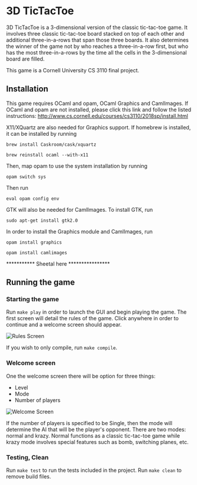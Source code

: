 # 3D TicTacToe

3D TicTacToe is a 3-dimensional version of the classic tic-tac-toe game. It involves three classic tic-tac-toe board stacked on top of each other and additional three-in-a-rows that span those three boards. It also determines the winner of the game not by who reaches a three-in-a-row first, but who has the most three-in-a-rows by the time all the cells in the 3-dimensional board are filled. 

This game is a Cornell University CS 3110 final project.

## Installation

This game requires OCaml and opam, OCaml Graphics and CamlImages. If OCaml and opam are not installed, please click this link and follow the listed instructions: http://www.cs.cornell.edu/courses/cs3110/2018sp/install.html

X11/XQuartz are also needed for Graphics support. If homebrew is installed, it can be installed by running

```brew install Caskroom/cask/xquartz```

```brew reinstall ocaml --with-x11```

Then, map opam to use the system installation by running

`opam switch sys`
 
Then run 

`eval opam config env`

GTK will also be needed for CamlImages. To install GTK, run

`sudo apt-get install gtk2.0`

In order to install the Graphics module and CamlImages, run

`opam install graphics`

`opam install camlimages`

*********** Sheetal here ****************

## Running the game

### Starting the game

Run `make play` in order to launch the GUI and begin playing the game. The first screen will detail the rules of the game. Click anywhere in order to continue and a welcome screen should appear.

![Rules Screen](imgs/rules_screen.png "Rules Screen")

If you wish to only compile, run `make compile`.

### Welcome screen

One the welcome screen there will be option for three things:
* Level
* Mode
* Number of players

![Welcome Screen](imgs/welcome_screen.png "Welcome Screen")

If the number of players is specified to be Single, then the mode will determine the AI that will be the player's opponent.
There are two modes: normal and krazy. Normal functions as a classic tic-tac-toe game while krazy mode involves special features such as bomb, switching planes, etc.

### Testing, Clean
Run `make test` to run the tests included in the project.
Run `make clean` to remove build files.
